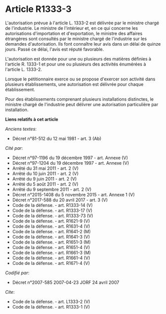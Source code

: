 # Article R1333-3

L'autorisation prévue à l'article L. 1333-2 est délivrée par le ministre chargé de l'industrie. Le ministre de l'intérieur
et, en ce qui concerne les autorisations d'importation et d'exportation, le ministre des affaires étrangères sont consultés
par le ministre chargé de l'industrie sur les demandes d'autorisation. Ils font connaître leur avis dans un délai de quinze
jours. Passé ce délai, l'avis est réputé favorable.

L'autorisation est donnée pour une ou plusieurs des matières définies à l'article R. 1333-1 et pour une ou plusieurs des
activités énumérées à l'article L. 1333-2. 

Lorsque le pétitionnaire exerce ou se propose d'exercer son activité dans plusieurs établissements, une autorisation est
délivrée pour chaque établissement. 

Pour des établissements comprenant plusieurs installations distinctes, le ministre chargé de l'industrie peut délivrer une
autorisation particulière par installation.

**Liens relatifs à cet article**

_Anciens textes_:

  - Décret n°81-512 du 12 mai 1981 - art. 3 (Ab)

_Cité par_:

  - Décret n°97-1196 du 19 décembre 1997 - art. Annexe (V)
  - Décret n°97-1204 du 19 décembre 1997 - art. Annexe (V)
  - Arrêté du 31 mai 2011 - art. 2 (V)
  - Arrêté du 10 juin 2011 - art. 2 (V)
  - Arrêté du 9 juin 2011 - art. 2 (V)
  - Arrêté du 5 août 2011 - art. 2 (V)
  - Arrêté du 9 septembre 2011 - art. 2 (V)
  - Décret n°2015-1408 du 5 novembre 2015 - art. Annexe 1 (V)
  - Décret n°2017-588 du 20 avril 2017 - art. 3 (V)
  - Code de la défense. - art. R1333-14 (V)
  - Code de la défense. - art. R1333-17 (V)
  - Code de la défense. - art. R1333-73 (V)
  - Code de la défense. - art. R1621-9 (V)
  - Code de la défense. - art. R1631-4 (V)
  - Code de la défense. - art. R1641-2 (M)
  - Code de la défense. - art. R1641-3 (V)
  - Code de la défense. - art. R1651-3 (M)
  - Code de la défense. - art. R1651-4 (V)
  - Code de la défense. - art. R1661-3 (M)
  - Code de la défense. - art. R1661-4 (V)
  - Code de la défense. - art. R1671-4 (V)

_Codifié par_:

  - Décret n°2007-585 2007-04-23 JORF 24 avril 2007

_Cite_:

  - Code de la défense. - art. L1333-2 (V)
  - Code de la défense. - art. R1333-1 (V)
